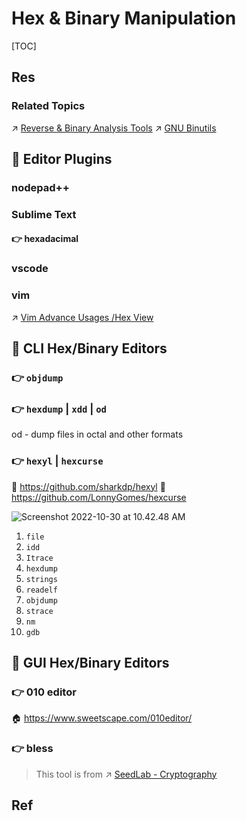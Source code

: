 # Hex & Binary Manipulation

[TOC]



## Res
### Related Topics
↗ [Reverse & Binary Analysis Tools](../../../../../CyberSecurity/☠️%20Kill%20Chain/🔞%20Software%20Analysis%20Tools/⛰️%20Static%20Code%20Analysis%20Tools%20(SCAT)/Reverse%20&%20Binary%20Analysis%20Tools.md)
↗ [GNU Binutils](GNU%20Binutils.md)



## 🎯 Editor Plugins
### nodepad++


### Sublime Text
#### 👉 hexadacimal


### vscode


### vim
↗ [Vim Advance Usages /Hex View](../../../../👩‍💻%20Computer%20Languages%20&%20Programming%20Methodology/🛠️%20Programming%20Tools%20Chain/Text%20Editors/Vim/Vim%20Usages/Vim%20Advance%20Usages.md#Hex%20View)



## 🎯 CLI Hex/Binary Editors
### 👉 `objdump`


### 👉 `hexdump` | `xdd` | `od`
od - dump files in octal and other formats


### 👉 `hexyl` | `hexcurse`
🚧 https://github.com/sharkdp/hexyl
🚧 https://github.com/LonnyGomes/hexcurse

![Screenshot 2022-10-30 at 10.42.48 AM](../../../../../../../../Assets/Pics/Screenshot%202022-10-30%20at%2010.42.48%20AM.png)


[Top Hex Editors for Linux]: https://www.tecmint.com/best-hex-editors-for-linux/
[Linux下查看二进制文件]: https://blog.csdn.net/qq_19922839/article/details/115483499

[ ⭐ Radare2: The Libre Unix-Like Reverse Engineering Framework]: https://github.com/radareorg/radare2

[在 Linux 上分析二进制文件的 10 种方法]: https://linux.cn/article-12187-1.html
1. `file`
2. `idd`
3. `Itrace`
4. `hexdump`
5. `strings`
6. `readelf`
7. `objdump`
8. `strace`
9. `nm`
10. `gdb`



## 🎯 GUI Hex/Binary Editors
### 👉 010 editor
🏠 https://www.sweetscape.com/010editor/


### 👉 bless
> This tool is from ↗ [SeedLab - Cryptography](../../../../../../../CyberSecurity/☠️%20Kill%20Chain/🎯%20Cyber%20Ranges%20&%20Labs/🧪%20Ranges%20&%20Security%20Labs/SEED%20Project/SeedLab%20-%20Cryptography.md##👉%20MD5%20Collision%20Attack%20Lab)



## Ref

